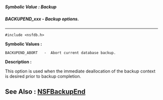 ##### Symbolic Value : Backup
##### BACKUPEND_xxx - Backup options.
---
```
#include <nsfdb.h>
```

**Symbolic Values :**

	BACKUPEND_ABORT	  -  Abort current database backup.


**Description :**

This option is used when the immediate deallocation of the backup context is desired prior to backup completion.


**See Also :**
[NSFBackupEnd](/domino-c-api-docs/reference/Func/NSFBackupEnd)
---
